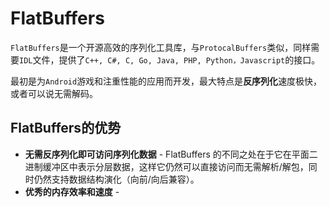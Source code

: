 # FlatBuffers

`FlatBuffers`是一个开源高效的序列化工具库，与`ProtocalBuffers`类似，同样需要`IDL`文件，提供了`C++, C#, C, Go, Java, PHP, Python，Javascript`的接口。

最初是为`Android`游戏和注重性能的应用而开发，最大特点是**反序列化**速度极快，或者可以说无需解码。

## FlatBuffers的优势

* **无需反序列化即可访问序列化数据** - FlatBuffers 的不同之处在于它在平面二进制缓冲区中表示分层数据，这样它仍然可以直接访问而无需解析/解包，同时仍然支持数据结构演化（向前/向后兼容）。
* **优秀的内存效率和速度** - 